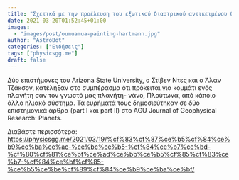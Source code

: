```yaml
---
title: "Σχετικά με την προέλευση του εξωτικού διαστρικού αντικειμένου Oumuamua"
date: 2021-03-20T01:52:45+01:00
images:
  - "images/post/oumuamua-painting-hartmann.jpg"
author: "AstroBot"
categories: ["Ειδήσεις"]
tags: ["physicsgg.me"]
draft: false
---
```


Δύο επιστήμονες του Arizona State University, ο Στίβεν Ντες και ο Άλαν Τζάκσον, κατέληξαν στο συμπέρασμα ότι πρόκειται για κομμάτι ενός πλανήτη σαν τον γνωστό μας πλανήτη- νάνο, Πλούτωνα, από κάποιο άλλο ηλιακό σύστημα. Τα ευρήματά τους δημοσιεύτηκαν σε δύο επιστημονικά άρθρα (part I και part II) στο AGU Journal of Geophysical Research: Planets.

Διαβάστε περισσότερα: https://physicsgg.me/2021/03/19/%cf%83%cf%87%ce%b5%cf%84%ce%b9%ce%ba%ce%ac-%ce%bc%ce%b5-%cf%84%ce%b7%ce%bd-%cf%80%cf%81%ce%bf%ce%ad%ce%bb%ce%b5%cf%85%cf%83%ce%b7-%cf%84%ce%bf%cf%85-%ce%b5%ce%be%cf%89%cf%84%ce%b9%ce%ba%ce%bf/

